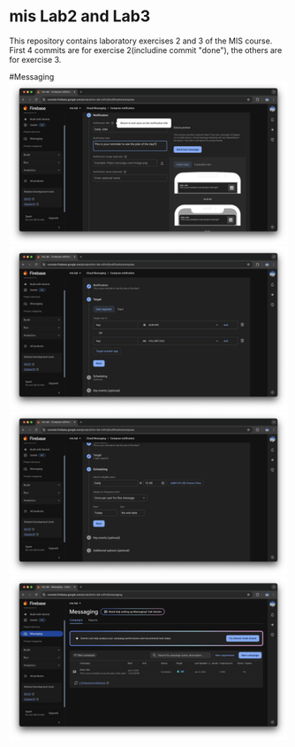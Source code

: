 # mis Lab2 and Lab3
This repository contains laboratory exercises 2 and 3 of the MIS course. First 4 commits are for exercise 2(includine commit "done"), the others are for exercise 3.

#Messaging
![Alt text](screenshots/Screenshot%202025-01-08%20at%2020.45.40.png)
![Alt text](screenshots/Screenshot%202025-01-08%20at%2020.46.33.png)
![Alt text](screenshots/Screenshot%202025-01-08%20at%2020.47.02.png)
![Alt text](screenshots/Screenshot%202025-01-08%20at%2020.47.53.png)
